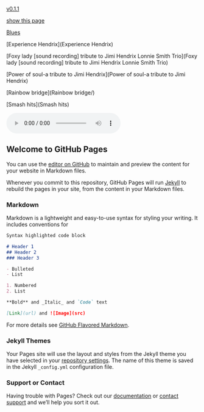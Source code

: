 [v0.1.1](https://github.com/littleflute/JimiHendrix/edit/master/README.md)

[show this page](https://littleflute.github.io/JimiHendrix/)

[Blues](Blues)

[Experience Hendrix](Experience Hendrix)

[Foxy lady [sound recording] tribute to Jimi Hendrix Lonnie Smith Trio](Foxy lady [sound recording] tribute to Jimi Hendrix Lonnie Smith Trio)

[Power of soul-a tribute to Jimi Hendrix](Power of soul-a tribute to Jimi Hendrix)

[Rainbow bridge](Rainbow bridge/)

[Smash hits](Smash hits)


<audio controls id="player"> 
  <source src="https://littleflute.github.io/JimiHendrix/Power of soul-a tribute to Jimi Hendrix/cd/01_曲目 1.mp3" type="audio/mpeg">
Your browser does not support the audio element.
</audio>
<div id="xd"> 
</div>
<script>
var d = document.getElementById("xd"); 
var html = d.innerHTML; 

html += fNewBtn(1);
html += fNewBtn(2);
html += fNewBtn(3);
html += fNewBtn(4);
html += fNewBtn(5);
html += fNewBtn(6);
html += fNewBtn(7);
 
d.innerHTML = html;

var p = document.getElementById("player");
function f(i)
{
    var s = "https://littleflute.github.io/JimiHendrix/Power of soul-a tribute to Jimi Hendrix/cd/0";
    s += i;
    s += "_曲目 ";
    s += i;
    s += ".mp3";
    
	p.src = s; 
    p.play();
}
function fNewBtn(i)
{
	var rHTML = "";
    rHTML = "<button onclick='f(";
    rHTML += i;
    rHTML += ");'>";
    rHTML += i;
    rHTML += "</button>";
    return rHTML;
}
</script>












## Welcome to GitHub Pages

You can use the [editor on GitHub](https://github.com/littleflute/JimiHendrix/edit/master/README.md) to maintain and preview the content for your website in Markdown files.

Whenever you commit to this repository, GitHub Pages will run [Jekyll](https://jekyllrb.com/) to rebuild the pages in your site, from the content in your Markdown files.

### Markdown

Markdown is a lightweight and easy-to-use syntax for styling your writing. It includes conventions for

```markdown
Syntax highlighted code block

# Header 1
## Header 2
### Header 3

- Bulleted
- List

1. Numbered
2. List

**Bold** and _Italic_ and `Code` text

[Link](url) and ![Image](src)
```

For more details see [GitHub Flavored Markdown](https://guides.github.com/features/mastering-markdown/).

### Jekyll Themes

Your Pages site will use the layout and styles from the Jekyll theme you have selected in your [repository settings](https://github.com/littleflute/JimiHendrix/settings). The name of this theme is saved in the Jekyll `_config.yml` configuration file.

### Support or Contact

Having trouble with Pages? Check out our [documentation](https://help.github.com/categories/github-pages-basics/) or [contact support](https://github.com/contact) and we’ll help you sort it out.
